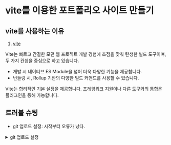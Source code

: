 # vite를 이용한 포트폴리오 사이트 만들기

## vite를 사용하는 이유
1. [vite](https://ko.vitejs.dev/guide/)

Vite는 빠르고 간결한 모던 웹 프로젝트 개발 경험에 초점을 맞춰 탄생한 빌드 도구이며, 두 가지 컨셉을 중심으로 하고 있습니다.

- 개발 시 네이티브 ES Module을 넘어 더욱 다양한 기능을 제공합니다. 
- 번들링 시, Rollup 기반의 다양한 빌드 커맨드를 사용할 수 있습니다. 

Vite는 합리적인 기본 설정을 제공합니다. 프레임워크 지원이나 다른 도구와의 통합은 플러그인을 통해 가능합니다. 

## 트러블 슈팅
- git 업로드 설정: 시작부터 오류가 났다. 
<details>
<summary>git 업로드 설정</summary>
` unable to access 'https://github.com/jeongsaeyeong/vite-project.git/': The requested URL returned error: 403 `

이러한 일이 일어나는 것은 remote 해서 연결한 내 주소와 아이디, 비밀번호가 일치하지 않아서 그렇다. 이를 해결하는 방법은 여러 가지가 있다. 

1) git remote -v를 해서 remote 된 주소가 내 주소가 맞는지 확인한다. 
2) 주소가 맞다면, 자격 증명 관리자 > windows 자격 증명 > 내 깃헙 주소 > 사용자 이름(github 이름)과 암호(github 비밀번호)를 수정한다. 